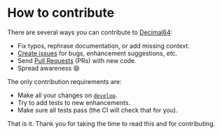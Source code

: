 # How to contribute

There are several ways you can contribute to [Decimal64](https://www.github.com/dehesa/Decimal64):

-   Fix typos, rephrase documentation, or add missing context.
-   [Create issues](https://github.com/dehesa/Decimal64/issues) for bugs, enhancement suggestions, etc.
-   Send [Pull Requests](https://github.com/dehesa/Decimal64/pulls) (PRs) with new code.
-   Spread awareness 😄

The only contribution requirements are:

-   Make all your changes on [`develop`](https://github.com/dehesa/Decimal64/tree/develop).
-   Try to add tests to new enhancements.
-   Make sure all tests pass (the CI will check that for you).

That is it. Thank you for taking the time to read this and for contributing.
